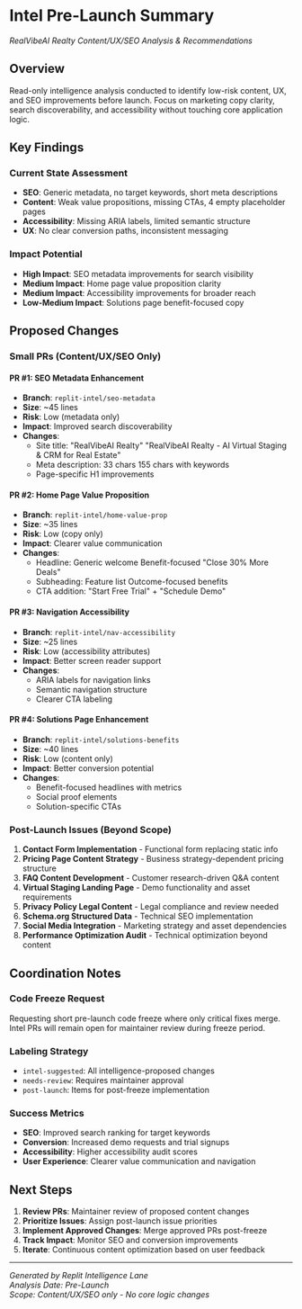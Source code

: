 # Intel Pre-Launch Summary
*RealVibeAI Realty Content/UX/SEO Analysis & Recommendations*

## Overview
Read-only intelligence analysis conducted to identify low-risk content, UX, and SEO improvements before launch. Focus on marketing copy clarity, search discoverability, and accessibility without touching core application logic.

## Key Findings

###  **Current State Assessment**
- **SEO**: Generic metadata, no target keywords, short meta descriptions
- **Content**: Weak value propositions, missing CTAs, 4 empty placeholder pages
- **Accessibility**: Missing ARIA labels, limited semantic structure
- **UX**: No clear conversion paths, inconsistent messaging

###  **Impact Potential**
- **High Impact**: SEO metadata improvements for search visibility
- **Medium Impact**: Home page value proposition clarity 
- **Medium Impact**: Accessibility improvements for broader reach
- **Low-Medium Impact**: Solutions page benefit-focused copy

## Proposed Changes

###  **Small PRs (Content/UX/SEO Only)**

#### **PR #1: SEO Metadata Enhancement** 
- **Branch**: `replit-intel/seo-metadata`
- **Size**: ~45 lines
- **Risk**: Low (metadata only)
- **Impact**: Improved search discoverability
- **Changes**: 
  - Site title: "RealVibeAI Realty"  "RealVibeAI Realty - AI Virtual Staging & CRM for Real Estate"
  - Meta description: 33 chars  155 chars with keywords
  - Page-specific H1 improvements

#### **PR #2: Home Page Value Proposition**
- **Branch**: `replit-intel/home-value-prop` 
- **Size**: ~35 lines
- **Risk**: Low (copy only)
- **Impact**: Clearer value communication
- **Changes**:
  - Headline: Generic welcome  Benefit-focused "Close 30% More Deals"
  - Subheading: Feature list  Outcome-focused benefits
  - CTA addition: "Start Free Trial" + "Schedule Demo"

#### **PR #3: Navigation Accessibility**
- **Branch**: `replit-intel/nav-accessibility`
- **Size**: ~25 lines  
- **Risk**: Low (accessibility attributes)
- **Impact**: Better screen reader support
- **Changes**:
  - ARIA labels for navigation links
  - Semantic navigation structure
  - Clearer CTA labeling

#### **PR #4: Solutions Page Enhancement** 
- **Branch**: `replit-intel/solutions-benefits`
- **Size**: ~40 lines
- **Risk**: Low (content only)
- **Impact**: Better conversion potential
- **Changes**:
  - Benefit-focused headlines with metrics
  - Social proof elements
  - Solution-specific CTAs

###  **Post-Launch Issues (Beyond Scope)**

1. **Contact Form Implementation** - Functional form replacing static info
2. **Pricing Page Content Strategy** - Business strategy-dependent pricing structure  
3. **FAQ Content Development** - Customer research-driven Q&A content
4. **Virtual Staging Landing Page** - Demo functionality and asset requirements
5. **Privacy Policy Legal Content** - Legal compliance and review needed
6. **Schema.org Structured Data** - Technical SEO implementation
7. **Social Media Integration** - Marketing strategy and asset dependencies
8. **Performance Optimization Audit** - Technical optimization beyond content

## Coordination Notes

###  **Code Freeze Request**
Requesting short pre-launch code freeze where only critical fixes merge. Intel PRs will remain open for maintainer review during freeze period.

###  **Labeling Strategy**
- `intel-suggested`: All intelligence-proposed changes
- `needs-review`: Requires maintainer approval
- `post-launch`: Items for post-freeze implementation

###  **Success Metrics**
- **SEO**: Improved search ranking for target keywords
- **Conversion**: Increased demo requests and trial signups
- **Accessibility**: Higher accessibility audit scores
- **User Experience**: Clearer value communication and navigation

## Next Steps

1. **Review PRs**: Maintainer review of proposed content changes
2. **Prioritize Issues**: Assign post-launch issue priorities
3. **Implement Approved Changes**: Merge approved PRs post-freeze
4. **Track Impact**: Monitor SEO and conversion improvements
5. **Iterate**: Continuous content optimization based on user feedback

---

*Generated by Replit Intelligence Lane*  
*Analysis Date: Pre-Launch*  
*Scope: Content/UX/SEO only - No core logic changes*